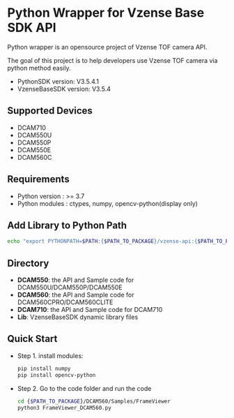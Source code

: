# Python Wrapper for Vzense Base SDK API

Python wrapper is an opensource project of Vzense TOF camera API.

The goal of this project is to help developers use Vzense TOF camera via python method easily.

- PythonSDK version: V3.5.4.1
- VzenseBaseSDK version: V3.5.4

## Supported Devices

- DCAM710
- DCAM550U
- DCAM550P
- DCAM550E
- DCAM560C

## Requirements

- Python version : >= 3.7
- Python modules : ctypes, numpy, opencv-python(display only)

## Add Library to Python Path

```bash
echo "export PYTHONPATH=$PATH:{$PATH_TO_PACKAGE}/vzense-api:{$PATH_TO_PACKAGE}/vzense-api/DCAM550/API:{$PATH_TO_PACKAGE}/vzense-api/DCAM560/API:{$PATH_TO_PACKAGE}/vzense-api/DCAM710/API"  >> ~/.bashrc
```

## Directory

- **DCAM550**: the API and Sample code for DCAM550U/DCAM550P/DCAM550E
- **DCAM560**: the API and Sample code for DCAM560CPRO/DCAM560CLITE
- **DCAM710**: the API and Sample code for DCAM710
- **Lib**: VzenseBaseSDK dynamic library files

## Quick Start

- Step 1. install modules:

    ```bash
    pip install numpy
    pip install opencv-python
    ```

- Step 2. Go to the code folder and run the code

    ```bash
    cd {$PATH_TO_PACKAGE}/DCAM560/Samples/FrameViewer
    python3 FrameViewer_DCAM560.py
    ```
